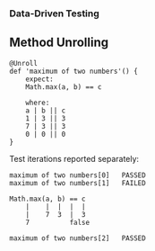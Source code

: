 ### Data-Driven Testing
## Method Unrolling

```
@Unroll
def 'maximum of two numbers'() {
    expect:
    Math.max(a, b) == c

    where:
    a | b || c
    1 | 3 || 3
    7 | 3 || 3
    0 | 0 || 0
}
```

Test iterations reported separately:

```
maximum of two numbers[0]   PASSED
maximum of two numbers[1]   FAILED

Math.max(a, b) == c
    |    |  |  |  |
    |    7  3  |  3
    7          false

maximum of two numbers[2]   PASSED
```
